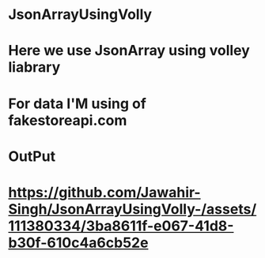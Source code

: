 # JsonArrayUsingVolly
# Here we use JsonArray using volley liabrary
# For data I'M using of fakestoreapi.com
# OutPut 
# https://github.com/Jawahir-Singh/JsonArrayUsingVolly-/assets/111380334/3ba8611f-e067-41d8-b30f-610c4a6cb52e

